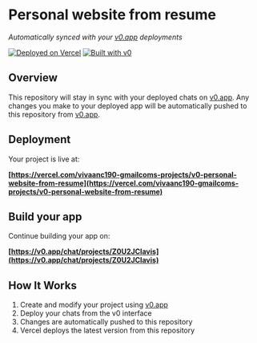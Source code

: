 # Personal website from resume

*Automatically synced with your [v0.app](https://v0.app) deployments*

[![Deployed on Vercel](https://img.shields.io/badge/Deployed%20on-Vercel-black?style=for-the-badge&logo=vercel)](https://vercel.com/vivaanc190-gmailcoms-projects/v0-personal-website-from-resume)
[![Built with v0](https://img.shields.io/badge/Built%20with-v0.app-black?style=for-the-badge)](https://v0.app/chat/projects/Z0U2JCIavis)

## Overview

This repository will stay in sync with your deployed chats on [v0.app](https://v0.app).
Any changes you make to your deployed app will be automatically pushed to this repository from [v0.app](https://v0.app).

## Deployment

Your project is live at:

**[https://vercel.com/vivaanc190-gmailcoms-projects/v0-personal-website-from-resume](https://vercel.com/vivaanc190-gmailcoms-projects/v0-personal-website-from-resume)**

## Build your app

Continue building your app on:

**[https://v0.app/chat/projects/Z0U2JCIavis](https://v0.app/chat/projects/Z0U2JCIavis)**

## How It Works

1. Create and modify your project using [v0.app](https://v0.app)
2. Deploy your chats from the v0 interface
3. Changes are automatically pushed to this repository
4. Vercel deploys the latest version from this repository
